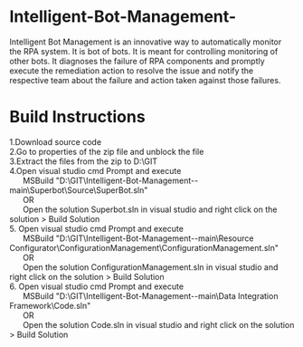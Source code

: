 # Intelligent-Bot-Management-
Intelligent Bot Management is an innovative way to automatically monitor the RPA system. It is bot of bots. It is meant for controlling monitoring of other bots. It diagnoses the failure of RPA components and promptly execute the remediation action to resolve the issue and notify the respective team about the failure and action taken against those failures.

# Build Instructions
1.Download source code<br />
2.Go to properties of the zip file and unblock the file <br />
3.Extract the files from the zip to D:\GIT <br />
4.Open visual studio cmd Prompt and execute <br />
	&nbsp;&nbsp;&nbsp;&nbsp;&nbsp;&nbsp;MSBuild "D:\GIT\Intelligent-Bot-Management--main\Superbot\Source\SuperBot.sln" <br />
	&nbsp;&nbsp;&nbsp;&nbsp;&nbsp;&nbsp;OR <br />
	&nbsp;&nbsp;&nbsp;&nbsp;&nbsp;&nbsp;Open the solution Superbot.sln in visual studio and right click on the solution > Build Solution <br />
5. Open visual studio cmd Prompt and execute <br />
	&nbsp;&nbsp;&nbsp;&nbsp;&nbsp;&nbsp;MSBuild "D:\GIT\Intelligent-Bot-Management--main\Resource Configurator\ConfigurationManagement\ConfigurationManagement.sln" <br />
	&nbsp;&nbsp;&nbsp;&nbsp;&nbsp;&nbsp;OR <br />
	&nbsp;&nbsp;&nbsp;&nbsp;&nbsp;&nbsp;Open the solution ConfigurationManagement.sln in visual studio and right click on the solution > Build Solution <br />
6. Open visual studio cmd Prompt and execute <br />
	&nbsp;&nbsp;&nbsp;&nbsp;&nbsp;&nbsp;MSBuild "D:\GIT\Intelligent-Bot-Management--main\Data Integration Framework\Code.sln" <br />
	&nbsp;&nbsp;&nbsp;&nbsp;&nbsp;&nbsp;OR <br />
	&nbsp;&nbsp;&nbsp;&nbsp;&nbsp;&nbsp;Open the solution Code.sln in visual studio and right click on the solution > Build Solution
